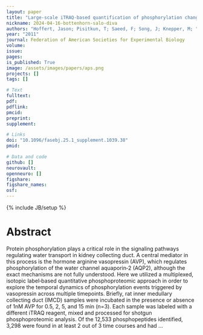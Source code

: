 ```yaml
---
layout: paper
title: "Large‐scale iTRAQ‐based quantification of phosphorylation changes during vasopressin signaling"
nickname: 2024-04-16-bottenhorn-salo-diva
authors: "Hoffert, Jason; Pisitkun, T; Saeed, F; Song, J; Knepper, M; "
year: "2011"
journal: Federation of American Societies for Experimental Biology
volume: 
issue:
pages: 
is_published: True
image: /assets/images/papers/aps.png
projects: []
tags: []

# Text
fulltext:
pdf:
pdflink:
pmcid:
preprint: 
supplement:

# Links
doi: "10.1096/fasebj.25.1_supplement.1039.38"
pmid:

# Data and code
github: []
neurovault:
openneuro: []
figshare:
figshare_names:
osf:
---
```

{% include JB/setup %}

# Abstract

Protein phosphorylation plays a critical role in the signaling pathways regulating water transport in kidney collecting duct. A central mediator in this process is the hormone arginine vasopressin (AVP), which regulates phosphorylation of the water channel aquaporin‐2 (AQP2), although the exact mechanisms are not fully understood. Here we utilized a multiplexed, isotopic label‐based quantitative phosphoproteomic approach in order to explore the temporal dynamics of phosphorylation events triggered by vasopressin across multiple timepoints. Briefly, rat inner medullary collecting duct (IMCD) samples were incubated in the presence or absence of 1nM AVP for 0.5, 2, 5, and 15 min (n=3). Each sample was labeled with a different iTRAQ reagent, mixed and processed for shotgun phosphoproteomic analysis. Of the 12,533 phosphopeptides identified, 3,298 were found in at least 2 out of 3 time courses and had …
